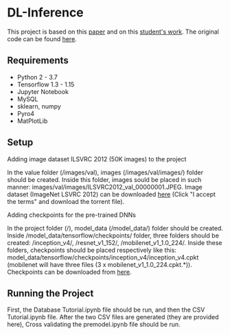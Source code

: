 # DL-Inference
This project is based on this [paper](https://arxiv.org/pdf/1805.04252.pdf) and on this [student's work](https://github.com/Abay-Shaimerdenov/DL-Inference). The original code can be found [here](https://zenodo.org/record/1242583#.WvAmFXUvz80).
## Requirements 
* Python 2 - 3.7
* Tensorflow 1.3 - 1.15
* Jupyter Notebook
* MySQL
* sklearn, numpy
* Pyro4
* MatPlotLib
## Setup
Adding image dataset ILSVRC 2012 (50K images) to the project

In the value folder (/images/val), images (/images/val/images/) folder should be created.
Inside this folder, images sould be placed in such manner: images/val/images/ILSVRC2012_val_00000001.JPEG.
Image dataset (ImageNet LSVRC 2012) can be downloaded [here](https://academictorrents.com/details/5d6d0df7ed81efd49ca99ea4737e0ae5e3a5f2e5) (Click "I accept the terms" and download the torrent file).

Adding checkpoints for the pre-trained DNNs

In the project folder (/), model_data (/model_data/) folder should be created.
Inside /model_data/tensorflow/checkpoints/ folder, three folders should be created: /inception_v4/, /resnet_v1_152/, /mobilenet_v1_1.0_224/.
Inside these folders, checkpoints should be placed respectively like this: model_data/tensorflow/checkpoints/inception_v4/inception_v4.cpkt (mobilenet will have three files (3 x mobilenet_v1_1.0_224.cpkt.*)).
Checkpoints can be downloaded from [here](https://github.com/tensorflow/models/tree/master/research/slim#pre-trained-models).
## Running the Project
First, the Database Tutorial.ipynb file should be run, and then the CSV Tutorial.ipynb file. After the two CSV files are generated (they are provided here), Cross validating the premodel.ipynb file should be run.
